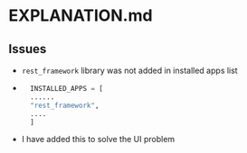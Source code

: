 # EXPLANATION.md

## Issues
- `rest_framework` library was not added in installed apps list
- ```python
    INSTALLED_APPS = [
    ......
    "rest_framework",
    ....
    ]
    ```
- I have added this to solve the UI problem 
